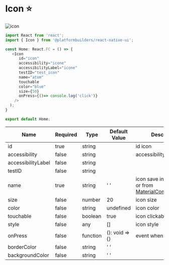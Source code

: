 
# Icon ⭐

![icon  ](https://user-images.githubusercontent.com/44801113/81093060-ed62a800-8ed7-11ea-841b-65b39a661e00.jpeg)



```js
import React from 'react';
import { Icon } from '@platformbuilders/react-native-ui';

const Home: React.FC = () => {
   <Icon
      id="icon"
      accessibility="icone"
      accessibilityLabel="icone"
      testID="test_icon"
      name="atom"
      touchable
      color="blue"
      size={50}
      onPress={()=> console.log('click')}
    />
  );
}

export default Home;
```


| Name  | Required | Type | Default Value | Description 
| ------------- | ------------- | ------------- |------------- |------------- |
| id | true | string |  | id icon |
| accessibility | false | string |  |accessibility |
| accessibilityLabel | false | string |  | |
| testID | false | string |  | |
| name | true | string | ' ' | icon save in application or from [MaterialCommunityIcons](https://materialdesignicons.com/) |
| size | false | number | 20  | icon size |
| color | false | string | undefined  | icon color |
| touchable | false | boolean | true  | icon clickable |
| style | false | any | []  | icon style |
| onPress | false | function | (): void => {}  | event when click in icon |
| borderColor | false | string | ' '  |  |
| backgroundColor | false | string | ' '  |  |


